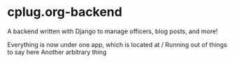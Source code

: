 # cplug.org-backend
A backend written with Django to manage officers, blog posts, and more! 

Everything is now under one app, which is located at /
Running out of things to say here
Another arbitrary thing
